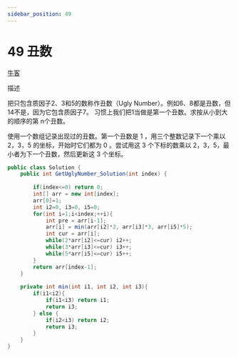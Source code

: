 ```yaml
---
sidebar_position: 49
---
```


# 49 丑数

[牛客](https://www.nowcoder.com/practice/6aa9e04fc3794f68acf8778237ba065b)

描述

把只包含质因子2、3和5的数称作丑数（Ugly Number）。例如6、8都是丑数，但14不是，因为它包含质因子7。 习惯上我们把1当做是第一个丑数。求按从小到大的顺序的第 n个丑数。

使用一个数组记录出现过的丑数。第一个丑数是 1 ，用三个整数记录下一个乘以 2，3，5 的坐标，开始时它们都为 0 。尝试用这 3 个下标的数乘以 2，3，5，最小者为下一个丑数，然后更新这 3 个坐标。

```java
public class Solution {
    public int GetUglyNumber_Solution(int index) {
        
        if(index<=0) return 0;
        int[] arr = new int[index];
        arr[0]=1;
        int i2=0, i3=0, i5=0;
        for(int i=1;i<index;++i){
            int pre = arr[i-1];
            arr[i] = min(arr[i2]*2, arr[i3]*3, arr[i5]*5);
            int cur = arr[i];
            while(2*arr[i2]<=cur) i2++;
            while(3*arr[i3]<=cur) i3++;
            while(5*arr[i5]<=cur) i5++;
        }
        return arr[index-1];
    }
    
    private int min(int i1, int i2, int i3){
        if(i1<i2){
            if(i1<i3) return i1;
            return i3;
        } else {
            if(i2<i3) return i2;
            return i3;
        }
    }
}
```